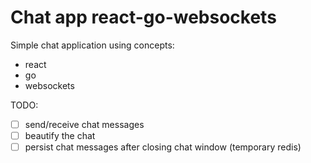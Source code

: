 # Chat app react-go-websockets

Simple chat application using concepts: 

- react
- go
- websockets


TODO:

- [ ] send/receive chat messages
- [ ] beautify the chat
- [ ] persist chat messages after closing chat window (temporary redis)
